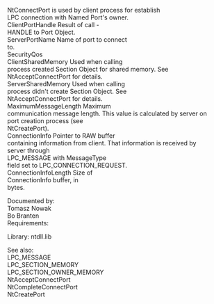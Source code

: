 NtConnectPort is used by client process for establish \
LPC connection with Named Port's owner. \
ClientPortHandle Result of call \- \
HANDLE to Port Object. \
ServerPortName Name of port to connect \
to. \
SecurityQos \
ClientSharedMemory Used when calling \
process created Section Object for shared memory. See \
NtAcceptConnectPort for details. \
ServerSharedMemory Used when calling \
process didn't create Section Object. See \
NtAcceptConnectPort for details. \
MaximumMessageLength Maximum \
communication message length. This value is calculated by server on \
port creation process \(see \
NtCreatePort\). \
ConnectionInfo Pointer to RAW buffer \
containing information from client. That information is received by \
server through \
LPC\_MESSAGE with MessageType \
field set to LPC\_CONNECTION\_REQUEST. \
ConnectionInfoLength Size of \
ConnectionInfo buffer, in \
bytes.

Documented by: \
Tomasz Nowak \
Bo Branten \
Requirements:

Library: ntdll.lib

See also: \
LPC\_MESSAGE \
LPC\_SECTION\_MEMORY \
LPC\_SECTION\_OWNER\_MEMORY \
NtAcceptConnectPort \
NtCompleteConnectPort \
NtCreatePort
